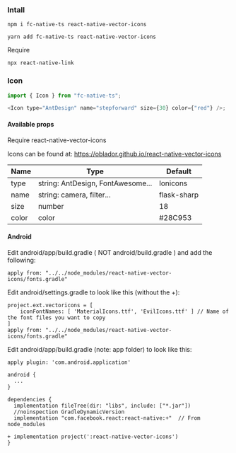 ### Intall

```
npm i fc-native-ts react-native-vector-icons
```

```
yarn add fc-native-ts react-native-vector-icons
```

Require

```
npx react-native-link
```

### Icon

```javascript
import { Icon } from "fc-native-ts";

<Icon type="AntDesign" name="stepforward" size={30} color={"red"} />;
```

#### Available props

Require react-native-vector-icons

Icons can be found at: https://oblador.github.io/react-native-vector-icons

| Name  | Type                              | Default     |
| ----- | --------------------------------- | ----------- |
| type  | string: AntDesign, FontAwesome... | Ionicons    |
| name  | string: camera, filter...         | flask-sharp |
| size  | number                            | 18          |
| color | color                             | #28C953     |

#### Android
Edit android/app/build.gradle ( NOT android/build.gradle ) and add the following:

```
apply from: "../../node_modules/react-native-vector-icons/fonts.gradle"
```

Edit android/settings.gradle to look like this (without the +):

```
project.ext.vectoricons = [
    iconFontNames: [ 'MaterialIcons.ttf', 'EvilIcons.ttf' ] // Name of the font files you want to copy
]
apply from: "../../node_modules/react-native-vector-icons/fonts.gradle"
```

Edit android/app/build.gradle (note: app folder) to look like this:

```
apply plugin: 'com.android.application'

android {
  ...
}

dependencies {
  implementation fileTree(dir: "libs", include: ["*.jar"])
  //noinspection GradleDynamicVersion
  implementation "com.facebook.react:react-native:+"  // From node_modules

+ implementation project(':react-native-vector-icons')
}
```

